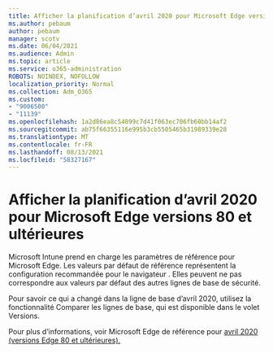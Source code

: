 ```yaml
---
title: Afficher la planification d’avril 2020 pour Microsoft Edge versions 80 et ultérieures
ms.author: pebaum
author: pebaum
manager: scotv
ms.date: 06/04/2021
ms.audience: Admin
ms.topic: article
ms.service: o365-administration
ROBOTS: NOINDEX, NOFOLLOW
localization_priority: Normal
ms.collection: Adm_O365
ms.custom:
- "9006500"
- "11139"
ms.openlocfilehash: 1a2d86ea8c54899c7d41f063ec706fb60bb14af2
ms.sourcegitcommit: ab75f66355116e995b3cb5505465b31989339e28
ms.translationtype: MT
ms.contentlocale: fr-FR
ms.lasthandoff: 08/13/2021
ms.locfileid: "58327167"
---
```

# <a name="view-the-april-2020-baseline-for-microsoft-edge-versions-80-and-later"></a>Afficher la planification d’avril 2020 pour Microsoft Edge versions 80 et ultérieures

Microsoft Intune prend en charge les paramètres de référence pour Microsoft Edge. Les valeurs par défaut de référence représentent la configuration recommandée pour le navigateur . Elles peuvent ne pas correspondre aux valeurs par défaut des autres lignes de base de sécurité.

Pour savoir ce qui a changé dans la ligne de base d’avril 2020, utilisez la fonctionnalité Comparer les lignes de base, qui est disponible dans le volet Versions.

Pour plus d’informations, voir Microsoft Edge de référence pour [avril 2020 (versions Edge 80 et ultérieures).](https://docs.microsoft.com/mem/intune/protect/security-baseline-settings-edge?pivots=edge-april-2020)